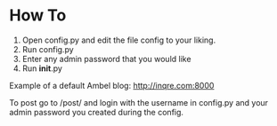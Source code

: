 How To
======

1. Open config.py and edit the file config to your liking.
2. Run config.py
3. Enter any admin password that you would like
4. Run __init__.py

Example of a default Ambel blog: http://inqre.com:8000

To post go to /post/ and login with the username in config.py and your admin password you created during the config.
